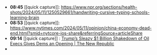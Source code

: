 - **08:45** [[quick capture]]:  https://www.npr.org/sections/health-shots/2024/05/11/1250529661/handwriting-cursive-typing-schools-learning-brain
- **08:53** [[quick capture]]:  https://www.nytimes.com/2024/05/11/opinion/china-economy-dead-end.html?smid=nytcore-ios-share&referringSource=articleShare
- **09:14** [[quick capture]] : [Trump’s Sleazy $1 Billion Shakedown of Oil Execs Gives Dems an Opening | The New Republic](https://newrepublic.com/article/181493/trump-big-oil-campaign "Trump’s Sleazy $1 Billion Shakedown of Oil Execs Gives Dems an Opening | The New Republic")
-